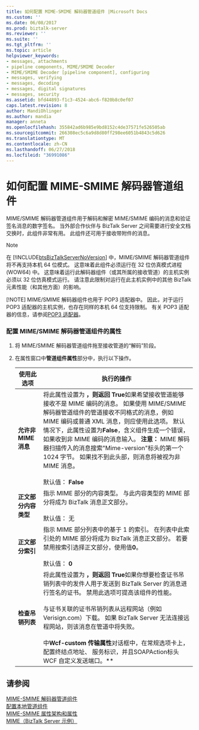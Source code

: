 ```yaml
---
title: 如何配置 MIME-SMIME 解码器管道组件 |Microsoft Docs
ms.custom: ''
ms.date: 06/08/2017
ms.prod: biztalk-server
ms.reviewer: ''
ms.suite: ''
ms.tgt_pltfrm: ''
ms.topic: article
helpviewer_keywords:
- messages, attachments
- pipeline components, MIME/SMIME Decoder
- MIME/SMIME Decoder [pipeline component], configuring
- messages, verifying
- messages, decoding
- messages, digital signatures
- messages, security
ms.assetid: bfd44893-f1c3-4524-abc6-f820b8c0ef07
caps.latest.revision: 8
author: MandiOhlinger
ms.author: mandia
manager: anneta
ms.openlocfilehash: 355842ad6b985e9bd8152c4de37571fe526505ab
ms.sourcegitcommit: 266308ec5c6a9d8d80ff298ee6051b4843c5d626
ms.translationtype: MT
ms.contentlocale: zh-CN
ms.lasthandoff: 06/27/2018
ms.locfileid: "36991086"
---
```

# <a name="how-to-configure-the-mime-smime-decoder-pipeline-component"></a>如何配置 MIME-SMIME 解码器管道组件
MIME/SMIME 解码器管道组件用于解码和解密 MIME/SMIME 编码的消息和验证签名消息的数字签名。 当外部合作伙伴与 BizTalk Server 之间需要进行安全文档交换时，此组件非常有用。 此组件还可用于接收带附件的消息。  
  
> [!NOTE]
>  在 [!INCLUDE[btsBizTalkServerNoVersion](../includes/btsbiztalkservernoversion-md.md)] 中，MIME/SMIME 解码器管道组件将不再支持本机 64 位模式。  这意味着此组件必须运行在 32 位仿真模式进程 (WOW64) 中。  这意味着运行此解码器组件（或其所属的接收管道）的主机实例必须以 32 位仿真模式运行。  请注意此限制对运行在此主机实例中的其他 BizTalk 元素性能（和其他方面）的影响。  
> 
> [!NOTE]
>  MIME/SMIME 解码器组件也用于 POP3 适配器中。  因此，对于运行 POP3 适配器的主机实例，也存在同样的本机 64 位支持限制。  有关 POP3 适配器的信息，请参阅[POP3 适配器](../core/pop3-adapter.md)。  
  
### <a name="to-configure-the-properties-for-the-mimesmime-decoder-pipeline-component"></a>配置 MIME/SMIME 解码器管道组件的属性  
  
1.  将 MIME/SMIME 解码器管道组件拖至接收管道的“解码”阶段。  
  
2.  在属性窗口中**管道组件属性**部分中，执行以下操作。  
  
    |使用此选项|执行的操作|  
    |--------------|----------------|  
    |**允许非 MIME 消息**|将此属性设置为 **，则返回 True**如果希望接收管道能够接收不是 MIME 编码的消息。 如果使用 MIME/SMIME 解码器管道组件的管道接收不同格式的消息，例如 MIME 编码或普通 XML 消息，则应使用此选项。 默认情况下，此属性设置为**False**，含义组件生成一个错误，如果收到非 MIME 编码的消息输入。 **注意：** MIME 解码器扫描传入的消息搜索"Mime-version"标头的第一个 1024 字节。 如果找不到此头部，则消息将被视为非 MIME 消息。 <br /><br /> 默认值： **False**|  
    |**正文部分内容类型**|指示 MIME 部分的内容类型。 与此内容类型的 MIME 部分将成为 BizTalk 消息正文部分。<br /><br /> 默认值： 无|  
    |**正文部分索引**|指示 MIME 部分列表中的基于 1 的索引。 在列表中此索引处的 MIME 部分将成为 BizTalk 消息正文部分。 若要禁用按索引选择正文部分，使用值**0**。<br /><br /> 默认值： **0**|  
    |**检查吊销列表**|将此属性设置为 **，则返回 True**如果你想要检查证书吊销列表中的发件人用于发送到 BizTalk Server 的消息进行签名的证书。 禁用此选项可提高该组件的性能。<br /><br /> 与证书关联的证书吊销列表从远程网站（例如 Verisign.com）下载。 如果 BizTalk Server 无法连接远程网站，则该消息在管道中将失败。<br /><br /> 中**Wcf-custom 传输属性**对话框中，在常规选项卡上，配置终结点地址、 服务标识，并且SOAPAction标头WCF 自定义发送端口。**|  
  
## <a name="see-also"></a>请参阅  
 [MIME-SMIME 解码器管道组件](../core/mime-smime-decoder-pipeline-component.md)   
 [配置本地管道组件](../core/configuring-native-pipeline-components.md)   
 [MIME-SMIME 属性架构和属性](../core/mime-smime-property-schema-and-properties.md)   
 [MIME（BizTalk Server 示例）](../core/mime-biztalk-server-sample.md)